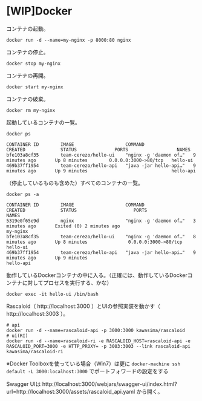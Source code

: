 # [WIP]Docker

コンテナの起動。

```console
docker run -d --name=my-nginx -p 8000:80 nginx
```

コンテナの停止。

```console
docker stop my-nginx
```

コンテナの再開。

```console
docker start my-nginx
```

コンテナの破棄。

```console
docker rm my-nginx
```

起動しているコンテナの一覧。

```console
docker ps
```

```none
CONTAINER ID        IMAGE                   COMMAND                  CREATED             STATUS              PORTS                  NAMES
bfe103a8cf35        team-cerezo/hello-ui    "nginx -g 'daemon of…"   9 minutes ago       Up 8 minutes        0.0.0.0:3000->80/tcp   hello-ui
469b37ff1954        team-cerezo/hello-api   "java -jar hello-api…"   9 minutes ago       Up 9 minutes                               hello-api
```

（停止しているものも含めた）すべてのコンテナの一覧。

```console
docker ps -a
```

```none
CONTAINER ID        IMAGE                   COMMAND                  CREATED             STATUS                     PORTS                  NAMES
5319e0f65e9d        nginx                   "nginx -g 'daemon of…"   3 minutes ago       Exited (0) 2 minutes ago                          my-nginx
bfe103a8cf35        team-cerezo/hello-ui    "nginx -g 'daemon of…"   8 minutes ago       Up 8 minutes               0.0.0.0:3000->80/tcp   hello-ui
469b37ff1954        team-cerezo/hello-api   "java -jar hello-api…"   9 minutes ago       Up 9 minutes                                      hello-api
```

動作しているDockerコンテナの中に入る。（正確には、動作しているDockerコンテナに対してプロセスを実行する、かな）

```console
docker exec -it hello-ui /bin/bash
```

Rascaloid（ http://localhost:3000 ）とUIの参照実装を動かす（ http://localhost:3003 ）。

```console
# api
docker run -d --name=rascaloid-api -p 3000:3000 kawasima/rascaloid
# ui(RI)
docker run -d --name=rascaloid-ri -e RASCALOID_HOST=rascaloid-api -e RASCALOID_PORT=3000 -e HTTP_PROXY= -p 3003:3003 --link rascaloid-api kawasima/rascaloid-ri
```

※Docker Toolboxを使っている場合（Win7）は更に `docker-machine ssh default -L 3000:localhost:3000` でポートフォワードの設定をする

Swagger UIは http://localhost:3000/webjars/swagger-ui/index.html?url=http://localhost:3000/assets/rascaloid_api.yaml から開く。
